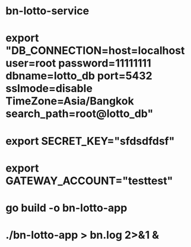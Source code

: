# bn-lotto-service
# export "DB_CONNECTION=host=localhost user=root password=11111111 dbname=lotto_db port=5432 sslmode=disable TimeZone=Asia/Bangkok search_path=root@lotto_db"

# export SECRET_KEY="sfdsdfdsf"
# export GATEWAY_ACCOUNT="testtest"
# go build -o bn-lotto-app
# ./bn-lotto-app > bn.log 2>&1 &